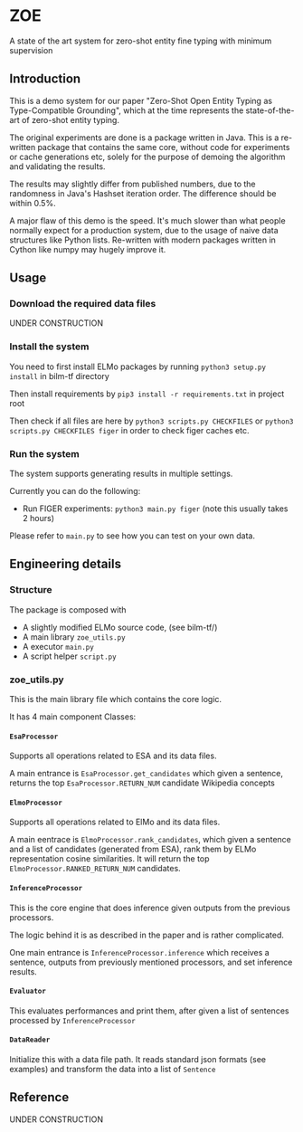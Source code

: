 # ZOE
A state of the art system for zero-shot entity fine typing with minimum supervision

## Introduction

This is a demo system for our paper "Zero-Shot Open Entity Typing as Type-Compatible Grounding",
which at the time represents the state-of-the-art of zero-shot entity typing.

The original experiments are done is a package written in Java. This is a re-written package 
that contains the same core, without code for experiments or cache generations etc, solely for
the purpose of demoing the algorithm and validating the results. 

The results may slightly differ from published numbers, due to the randomness in Java's 
Hashset iteration order. The difference should be within 0.5%.

A major flaw of this demo is the speed. It's much slower than what people normally
expect for a production system, due to the usage of naive data structures like Python lists.
Re-written with modern packages written in Cython like numpy may hugely improve it.

## Usage

### Download the required data files

UNDER CONSTRUCTION

### Install the system

You need to first install ELMo packages by running `python3 setup.py install` in bilm-tf directory

Then install requirements by `pip3 install -r requirements.txt` in project root

Then check if all files are here by `python3 scripts.py CHECKFILES` or `python3 scripts.py CHECKFILES figer`
in order to check figer caches etc.

### Run the system

The system supports generating results in multiple settings. 

Currently you can do the following:
* Run FIGER experiments: `python3 main.py figer` (note this usually takes 2 hours)

Please refer to `main.py` to see how you can test on your own data.

## Engineering details

### Structure

The package is composed with 

* A slightly modified ELMo source code, (see bilm-tf/)
* A main library `zoe_utils.py`
* A executor `main.py`
* A script helper `script.py` 

### zoe_utils.py

This is the main library file which contains the core logic.

It has 4 main component Classes:

#### `EsaProcessor`

Supports all operations related to ESA and its data files. 

A main entrance is `EsaProcessor.get_candidates` which given a sentence, returns 
the top `EsaProcessor.RETURN_NUM` candidate Wikipedia concepts

#### `ElmoProcessor`

Supports all operations related to ElMo and its data files.

A main eentrace is `ElmoProcessor.rank_candidates`, which given a sentence and a list 
of candidates (generated from ESA), rank them by ELMo representation cosine similarities.
It will return the top `ElmoProcessor.RANKED_RETURN_NUM` candidates.

#### `InferenceProcessor`

This is the core engine that does inference given outputs from the previous processors.

The logic behind it is as described in the paper and is rather complicated. 

One main entrance is `InferenceProcessor.inference` which receives a sentence, outputs from 
previously mentioned processors, and set inference results.

#### `Evaluator`

This evaluates performances and print them, after given a list of sentences processed by
`InferenceProcessor`

#### `DataReader`

Initialize this with a data file path. It reads standard json formats (see examples)
and transform the data into a list of `Sentence`

## Reference 

UNDER CONSTRUCTION
